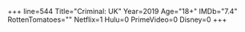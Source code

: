 +++
line=544
Title="Criminal: UK"
Year=2019
Age="18+"
IMDb="7.4"
RottenTomatoes=""
Netflix=1
Hulu=0
PrimeVideo=0
Disney=0
+++

